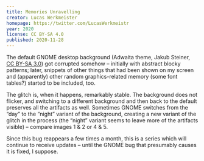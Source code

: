 ```yaml
---
title: Memories Unravelling
creator: Lucas Werkmeister
homepage: https://twitter.com/LucasWerkmeistr
year: 2020
license: CC BY-SA 4.0
published: 2020-11-28
---
```


The default GNOME desktop background (Adwaita theme, Jakub Steiner, [CC BY-SA 3.0](https://creativecommons.org/licenses/by-sa/3.0/)) got corrupted somehow – initially with abstract blocky patterns; later, snippets of other things that had been shown on my screen and (apparently) other random graphics-related memory (some font tables?) started to be included, too.

The glitch is, when it happens, remarkably stable. The background does not flicker, and switching to a different background and then back to the default preserves all the artifacts as well. Sometimes GNOME switches from the “day” to the “night” variant of the background, creating a new variant of the glitch in the process (the “night” variant seems to leave more of the artifacts visible) – compare images 1 & 2 or 4 & 5.

Since this bug reappears a few times a month, this is a series which will continue to receive updates – until the GNOME bug that presumably causes it is fixed, I suppose.
